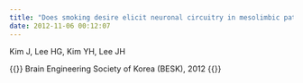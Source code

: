```yaml
---
title: "Does smoking desire elicit neuronal circuitry in mesolimbic pathway? Evidence from functiona; MRI study"
date: 2012-11-06 00:12:07
---
```


Kim J, Lee HG, Kim YH, Lee JH

{{<format bright-green>}}
Brain Engineering Society of Korea (BESK), 2012
{{</format>}}